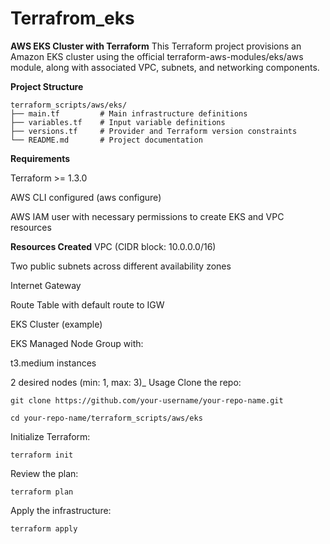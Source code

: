 # **Terrafrom_eks**
**AWS EKS Cluster with Terraform** This Terraform project provisions an Amazon EKS cluster using the official terraform-aws-modules/eks/aws module, along with associated VPC, subnets, and networking components.

**Project Structure**
```
terraform_scripts/aws/eks/
├── main.tf         # Main infrastructure definitions
├── variables.tf    # Input variable definitions
├── versions.tf     # Provider and Terraform version constraints
└── README.md       # Project documentation
```
**Requirements**

Terraform >= 1.3.0

AWS CLI configured (aws configure)

AWS IAM user with necessary permissions to create EKS and VPC resources

**Resources Created**
VPC (CIDR block: 10.0.0.0/16)

Two public subnets across different availability zones

Internet Gateway

Route Table with default route to IGW

EKS Cluster (example)

EKS Managed Node Group with:

t3.medium instances

2 desired nodes (min: 1, max: 3)_
Usage
Clone the repo:
```
git clone https://github.com/your-username/your-repo-name.git

cd your-repo-name/terraform_scripts/aws/eks
```

Initialize Terraform:
```
terraform init
```
Review the plan:
```
terraform plan
```
Apply the infrastructure:
```
terraform apply
```
